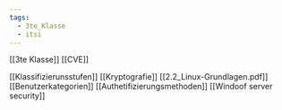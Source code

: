 ```yaml
---
tags:
  - 3te_Klasse
  - itsi
---
```

[[3te Klasse]]
[[CVE]]

[[Klassifizierunsstufen]]
[[Kryptografie]]
[[2.2_Linux-Grundlagen.pdf]]
[[Benutzerkategorien]]
[[Authetifizierungsmethoden]]
[[Windoof server security]]